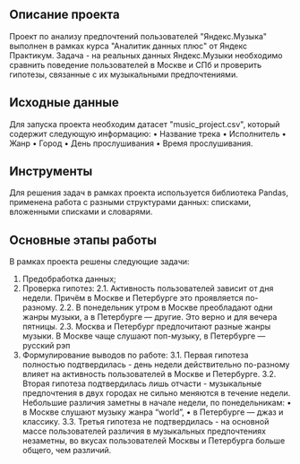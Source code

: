 ## Описание проекта 
Проект по анализу предпочтений пользователей "Яндекс.Музыка" выполнен в рамках курса "Аналитик данных плюс" от Яндекс Практикум. Задача - на реальных данных Яндекс.Музыки необходимо сравнить поведение пользователей в Москве и СПб и проверить гипотезы, связанные с их музыкальными предпочтениями.

## Исходные данные
Для запуска проекта необходим датасет "music_project.csv", который содержит следующую информацию:
•	Название трека
•	Исполнитель
•	Жанр
•	Город
•	День прослушивания
•	Время прослушивания.

## Инструменты
Для решения задач в рамках проекта используется библиотека Pandas, применена работа с разными структурами данных: списками, вложенными списками и словарями.

## Основные этапы работы
В рамках проекта решены следующие задачи:
1.	Предобработка данных;
2.	Проверка гипотез:
2.1.	Активность пользователей зависит от дня недели. Причём в Москве и Петербурге это проявляется по-разному.
2.2.	В понедельник утром в Москве преобладают одни жанры музыки, а в Петербурге — другие. Это верно и для вечера пятницы.
2.3.	Москва и Петербург предпочитают разные жанры музыки. В Москве чаще слушают поп-музыку, в Петербурге — русский рэп
3.	Формулирование выводов по работе:
3.1. Первая гипотеза полностью подтвердилась - день недели действительно по-разному влияет на активность пользователей в Москве и Петербурге.
3.2. Вторая гипотеза подтвердилась лишь отчасти - музыкальные предпочтения в двух городах не сильно меняются в течение недели. Небольшие различия заметны в начале недели, по понедельникам:
•	в Москве слушают музыку жанра “world”,
•	в Петербурге — джаз и классику.
3.3. Третья гипотеза не подтвердилась - на основной массе пользователей различия в музыкальных предпочтениях незаметны, во вкусах пользователей Москвы и Петербурга больше общего, чем различий. 
